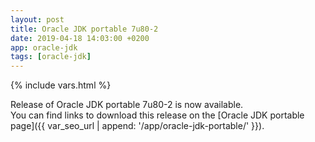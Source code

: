 ```yaml
---
layout: post
title: Oracle JDK portable 7u80-2
date: 2019-04-18 14:03:00 +0200
app: oracle-jdk
tags: [oracle-jdk]
---
```

{% include vars.html %}

Release of Oracle JDK portable 7u80-2 is now available.<br />
You can find links to download this release on the [Oracle JDK portable page]({{ var_seo_url | append: '/app/oracle-jdk-portable/' }}).